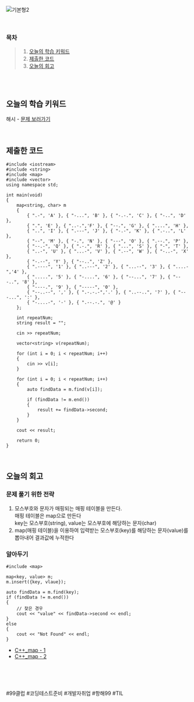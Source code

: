 ![기본형2](https://github.com/user-attachments/assets/d946db9c-ba54-4832-8b43-25e9e5055c6a)

<br>

### 목차
> 1. [오늘의 학습 키워드](#오늘의-학습-키워드)
> 2. [제출한 코드](#제출한-코드)
> 3. [오늘의 회고](#오늘의-회고)

<br><br>

## 오늘의 학습 키워드
해시 - [문제 보러가기](https://www.acmicpc.net/problem/29701)
  
<br>

## 제출한 코드
```
#include <iostream>
#include <string>
#include <map>
#include <vector>
using namespace std;

int main(void)
{
    map<string, char> m
    {
        { ".-", 'A' }, { "-...", 'B' }, { "-.-.", 'C' }, { "-..", 'D' },
        { ".", 'E' }, { "..-.",'F' }, { "--.", 'G' }, { "....", 'H' },
        { "..", 'I' }, { ".---", 'J' }, { "-.-", 'K' }, { ".-..", 'L' },
        { "--", 'M' }, { "-.", 'N' }, { "---", 'O' }, { ".--.", 'P' },
        { "--.-", 'Q' }, { ".-.", 'R' }, { "...", 'S' }, { "-", 'T' },
        { "..-", 'U' }, { "...-", 'V' }, { ".--", 'W' }, { "-..-", 'X' },
        { "-.--", 'Y' }, { "--..", 'Z' },
        { ".----", '1' }, { "..---", '2' }, { "...--", '3' }, { "....-",'4' },
        { ".....", '5' }, { "-....", '6' }, { "--...", '7' }, { "---..", '8' },
        { "----.", '9' }, { "-----", '0' },
        { "--..--", ',' }, { ".-.-.-",'.' }, { "..--..", '?' }, { "---...", ':' },
        { "-....-", '-' }, { ".--.-.", '@' }
    };

    int repeatNum;
    string result = "";

    cin >> repeatNum;

    vector<string> v(repeatNum);

    for (int i = 0; i < repeatNum; i++)
    {
        cin >> v[i];
    }

    for (int i = 0; i < repeatNum; i++)
    {
        auto findData = m.find(v[i]);

        if (findData != m.end())
        {
            result += findData->second;
        }
    }

    cout << result;
        
    return 0;
}
```

<br>

## 오늘의 회고
### 문제 풀기 위한 전략
1. 모스부호와 문자가 매핑되는 매핑 테이블을 만든다. <br>
   매핑 테이블은 map으로 만든다 <br>
   key는 모스부호(string), value는 모스부호에 해당하는 문자(char)  <br>
3. map(매핑 테이블)을 이용하여 입력받는 모스부호(key)를 해당하는 문자(value)를 뽑아내어 결과값에 누적한다<br>

### 알아두기
```
#include <map>

map<key, value> m;
m.insert({key, vlaue});

auto findData = m.find(key);
if (findData != m.end())
{
    // 찾은 경우
    cout << "value" << findData->second << endl;
}
else
{
    cout << "Not Found" << endl;
}
```
-  [C++_map - 1](https://life-with-coding.tistory.com/305)<br>
-  [C++_map - 2](https://life-with-coding.tistory.com/305)<br>

<br>    
<br>
<br>
<br>
#99클럽 #코딩테스트준비 #개발자취업 #항해99 #TIL
